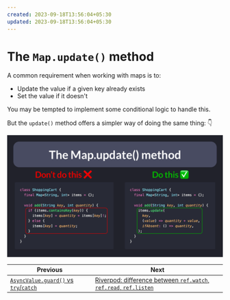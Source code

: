 ```yaml
---
created: 2023-09-18T13:56:04+05:30
updated: 2023-09-18T13:56:04+05:30
---
```

# The `Map.update()` method

A common requirement when working with maps is to:

- Update the value if a given key already exists
- Set the value if it doesn't

You may be tempted to implement some conditional logic to handle this.

But the `update()` method offers a simpler way of doing the same thing: 👇

![](045-map-update.png)

 
| Previous | Next |
| -------- | ---- |
| [`AsyncValue.guard()` vs `try`/`catch`](../0044-async-value-guard-vs-try-catch/index.md) | [Riverpod: difference between `ref.watch`, `ref.read`, `ref.listen`](../0046-riverpod-difference-between-ref-watch-ref-read-ref-listen/index.md) |